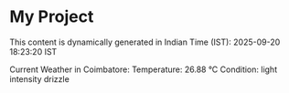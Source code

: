 # My Project

This content is dynamically generated in Indian Time (IST): 2025-09-20 18:23:20 IST


Current Weather in Coimbatore:
Temperature: 26.88 °C
Condition: light intensity drizzle
